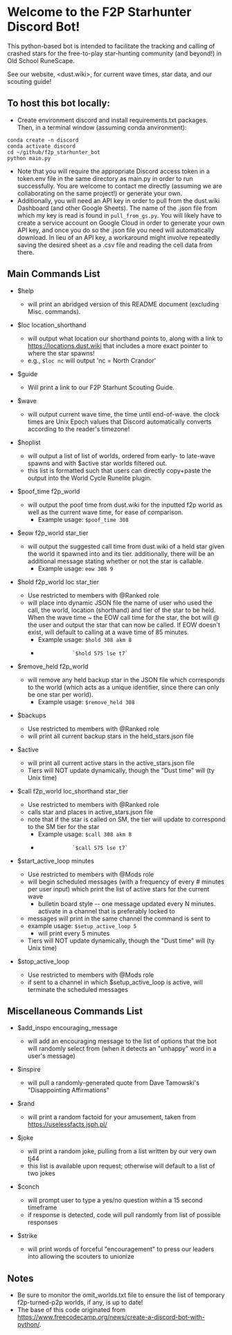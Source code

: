 # Welcome to the F2P Starhunter Discord Bot!
This python-based bot is intended to facilitate the tracking and calling of crashed stars for the free-to-play star-hunting community (and beyond!) in Old School RuneScape. 

See our website, <dust.wiki>, for current wave times, star data, and our scouting guide!

## To host this bot locally:
* Create environment discord and install requirements.txt packages. Then, in a terminal window (assuming conda anvironment):
```
conda create -n discord
conda activate discord
cd ~/github/f2p_starhunter_bot
python main.py
```

  * Note that you will require the appropriate Discord access token in a token.env file in the same directory as main.py in order to run successfully. You are welcome to contact me directly (assuming we are collaborating on the same project!) or generate your own.
  * Additionally, you will need an API key in order to pull from the dust.wiki Dashboard (and other Google Sheets). The name of the .json file from which my key is read is found in `pull_from_gs.py`. You will likely have to create a service account on Google Cloud in order to generate your own API key, and once you do so the .json file you need will automatically download. In lieu of an API key, a workaround might involve repeatedly saving the desired sheet as a .csv file and reading the cell data from there.

## Main Commands List

* $help
    * will print an abridged version of this README document (excluding Misc. commands).

* $loc location_shorthand
    * will output what location our shorthand points to, along with a link to https://locations.dust.wiki that includes a more exact pointer to where the star spawns! 
    * e.g., `$loc nc` will output 'nc = North Crandor'

* $guide
    * Will print a link to our F2P Starhunt Scouting Guide.

* $wave
    * will output current wave time, the time until end-of-wave. the clock times are Unix Epoch values that Discord automatically converts according to the reader's timezone!

* $hoplist
    * will output a list of list of worlds, ordered from early- to late-wave spawns and with $active star worlds filtered out.
    * this list is formatted such that users can directly copy+paste the output into the World Cycle Runelite plugin.
    
* $poof_time f2p_world
    * will output the poof time from dust.wiki for the inputted f2p world as well as the current wave time, for ease of comparison.
        * Example usage: `$poof_time 308`

* $eow f2p_world star_tier
    * will output the suggested call time from dust.wiki of a held star given the world it spawned into and its tier. additionally, there will be an additional message stating whether or not the star is callable.
        * Example usage: `eow 308 9`

* $hold f2p_world loc star_tier
    * Use restricted to members with @Ranked role
    * will place into dynamic JSON file the name of user who used the call, the world, location (shorthand) and tier of the star to be held. When the wave time ~ the EOW call time for the star, the bot will @ the user and output the star that can now be called. If EOW doesn't exist, will default to calling at a wave time of 85 minutes.
        * Example usage: `$hold 308 akm 8`
        *                `$hold 575 lse t7`
    
* $remove_held f2p_world
    * will remove any held backup star in the JSON file which corresponds to the world (which acts as a unique identifier, since there can only be one star per world).
        * Example usage: `$remove_held 308`
    
* $backups
    * Use restricted to members with @Ranked role
    * will print all current backup stars in the held_stars.json file
    
* $active
    * will print all current active stars in the active_stars.json file
    * Tiers will NOT update dynamically, though the "Dust time" will (ty Unix time)

* $call f2p_world loc_shorthand star_tier
    * Use restricted to members with @Ranked role
    * calls star and places in active_stars.json file
    * note that if the star is called on SM, the tier will update to correspond to the SM tier for the star
        * Example usage: `$call 308 akm 8`
        *                `$call 575 lse t7`
        
* $start_active_loop minutes
    * Use restricted to members with @Mods role
    * will begin scheduled messages (with a frequency of every # minutes per user input) which print the list of active stars for the current wave
        * bulletin board style -- one message updated every N minutes. activate in a channel that is preferably locked to 
    * messages will print in the same channel the command is sent to
    * example usage: `$setup_active_loop 5`
        * will print every 5 minutes
    * Tiers will NOT update dynamically, though the "Dust time" will (ty Unix time)

* $stop_active_loop
    * Use restricted to members with @Mods role
    * if sent to a channel in which $setup_active_loop is active, will terminate the scheduled messages

## Miscellaneous Commands List

* $add_inspo encouraging_message
    * will add an encouraging message to the list of options that the bot will randomly select from (when it detects an "unhappy" word in a user's message)

* $inspire
    * will pull a randomly-generated quote from Dave Tamowski's "Disappointing Affirmations" 

* $rand
    * will print a random factoid for your amusement, taken from https://uselessfacts.jsph.pl/

* $joke 
    * will print a random joke, pulling from a list written by our very own tj44
    * this list is available upon request; otherwise will default to a list of two jokes
    
* $conch
    * will prompt user to type a yes/no question within a 15 second timeframe
    * if response is detected, code will pull randomly from list of possible responses
    
* $strike
    * will print words of forceful "encouragement" to press our leaders into allowing the scouters to unionize
    

## Notes

* Be sure to monitor the omit_worlds.txt file to ensure the list of temporary f2p-turned-p2p worlds, if any, is up to date!
* The base of this code originated from https://www.freecodecamp.org/news/create-a-discord-bot-with-python/.